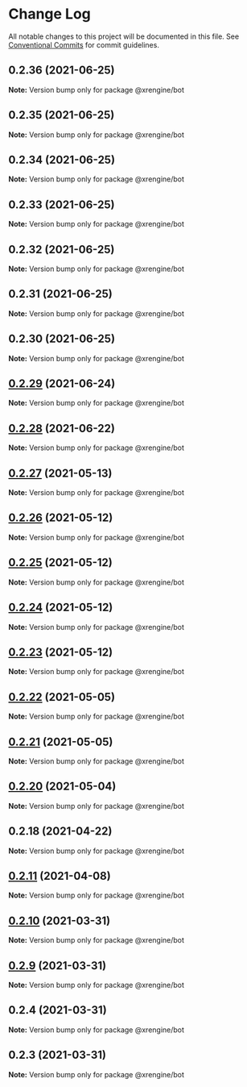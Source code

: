 # Change Log

All notable changes to this project will be documented in this file.
See [Conventional Commits](https://conventionalcommits.org) for commit guidelines.

## 0.2.36 (2021-06-25)

**Note:** Version bump only for package @xrengine/bot





## 0.2.35 (2021-06-25)

**Note:** Version bump only for package @xrengine/bot





## 0.2.34 (2021-06-25)

**Note:** Version bump only for package @xrengine/bot





## 0.2.33 (2021-06-25)

**Note:** Version bump only for package @xrengine/bot





## 0.2.32 (2021-06-25)

**Note:** Version bump only for package @xrengine/bot





## 0.2.31 (2021-06-25)

**Note:** Version bump only for package @xrengine/bot





## 0.2.30 (2021-06-25)

**Note:** Version bump only for package @xrengine/bot





## [0.2.29](https://github.com/XRFoundation/XREngine/compare/v0.2.28...v0.2.29) (2021-06-24)

**Note:** Version bump only for package @xrengine/bot





## [0.2.28](https://github.com/XRFoundation/XREngine/compare/v0.2.27...v0.2.28) (2021-06-22)

**Note:** Version bump only for package @xrengine/bot





## [0.2.27](https://github.com/XRFoundation/XREngine/compare/v0.2.26...v0.2.27) (2021-05-13)

**Note:** Version bump only for package @xrengine/bot





## [0.2.26](https://github.com/XRFoundation/XREngine/compare/v0.2.24...v0.2.26) (2021-05-12)

**Note:** Version bump only for package @xrengine/bot





## [0.2.25](https://github.com/XRFoundation/XREngine/compare/v0.2.24...v0.2.25) (2021-05-12)

**Note:** Version bump only for package @xrengine/bot





## [0.2.24](https://github.com/XRFoundation/XREngine/compare/v0.2.23...v0.2.24) (2021-05-12)

**Note:** Version bump only for package @xrengine/bot





## [0.2.23](https://github.com/XRFoundation/XREngine/compare/v0.2.22...v0.2.23) (2021-05-12)

**Note:** Version bump only for package @xrengine/bot





## [0.2.22](https://github.com/XRFoundation/XREngine/compare/v0.2.21...v0.2.22) (2021-05-05)

**Note:** Version bump only for package @xrengine/bot





## [0.2.21](https://github.com/xrengine/xrengine/compare/v0.2.20...v0.2.21) (2021-05-05)

**Note:** Version bump only for package @xrengine/bot





## [0.2.20](https://github.com/xrengine/xrengine/compare/v0.2.18...v0.2.20) (2021-05-04)

**Note:** Version bump only for package @xrengine/bot





## 0.2.18 (2021-04-22)

**Note:** Version bump only for package @xrengine/bot





## [0.2.11](https://github.com/XRFoundation/XREngine/compare/v0.2.10...v0.2.11) (2021-04-08)

**Note:** Version bump only for package @xrengine/bot





## [0.2.10](https://github.com/XRFoundation/XREngine/compare/v0.2.9...v0.2.10) (2021-03-31)

**Note:** Version bump only for package @xrengine/bot





## [0.2.9](https://github.com/XRFoundation/XREngine/compare/v0.2.8...v0.2.9) (2021-03-31)

**Note:** Version bump only for package @xrengine/bot





## 0.2.4 (2021-03-31)

**Note:** Version bump only for package @xrengine/bot





## 0.2.3 (2021-03-31)

**Note:** Version bump only for package @xrengine/bot
